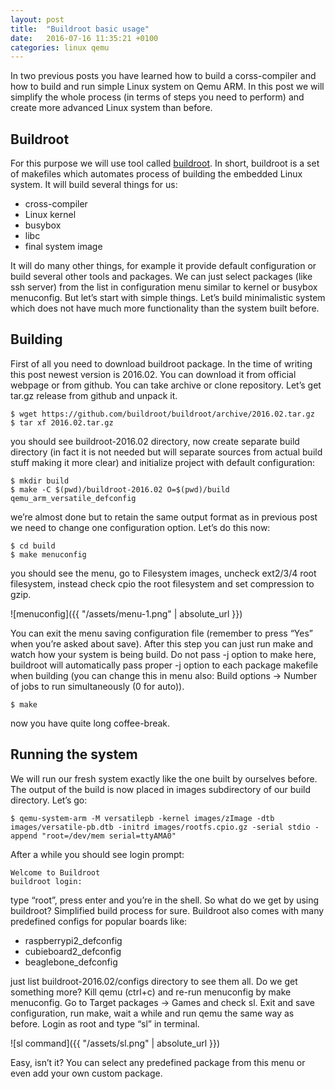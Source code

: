 ```yaml
---
layout: post
title:  "Buildroot basic usage"
date:   2016-07-16 11:35:21 +0100
categories: linux qemu
---
```


	

In two previous posts you have learned how to build a corss-compiler and how to build and run simple Linux
system on Qemu ARM. In this post we will simplify the whole process (in terms of steps you need to perform)
and create more advanced Linux system than before.

## Buildroot ##

For this purpose we will use tool called [buildroot](https://buildroot.org/). In short, buildroot is a set of
makefiles which automates process of building the embedded Linux system. It will build several things for us:

 * cross-compiler
 * Linux kernel
 * busybox
 * libc
 * final system image

It will do many other things, for example it provide default configuration or build several other tools and
packages. We can just select packages (like ssh server) from the list in configuration menu similar to kernel
or busybox menuconfig. But let’s start with simple things. Let’s build minimalistic system which does not have
much more functionality than the system built before.

## Building ##

First of all you need to download buildroot package. In the time of writing this post newest version is
2016.02. You can download it from official webpage or from github. You can take archive or clone repository.
Let’s get tar.gz release from github and unpack it.

    $ wget https://github.com/buildroot/buildroot/archive/2016.02.tar.gz
    $ tar xf 2016.02.tar.gz

you should see buildroot-2016.02 directory, now create separate build directory (in fact it is not needed but
will separate sources from actual build stuff making it more clear) and initialize project with default
configuration:

    $ mkdir build
    $ make -C $(pwd)/buildroot-2016.02 O=$(pwd)/build qemu_arm_versatile_defconfig

we’re almost done but to retain the same output format as in previous post we need to change one configuration
option. Let’s do this now:

    $ cd build
    $ make menuconfig

you should see the menu, go to Filesystem images, uncheck ext2/3/4 root filesystem, instead check cpio the
root filesystem and set compression to gzip.

![menuconfig]({{ "/assets/menu-1.png" | absolute_url }})

You can exit the menu saving configuration file (remember to press “Yes” when you’re asked about save). After
this step you can just run make and watch how your system is being build. Do not pass -j option to make here,
buildroot will automatically pass proper -j option to each package makefile when building (you can change this
in menu also: Build options -> Number of jobs to run simultaneously (0 for auto)).

    $ make

now you have quite long coffee-break.

## Running the system ##

We will run our fresh system exactly like the one built by ourselves before. The output of the build is now
placed in images subdirectory of our build directory. Let’s go:

    $ qemu-system-arm -M versatilepb -kernel images/zImage -dtb images/versatile-pb.dtb -initrd images/rootfs.cpio.gz -serial stdio -append "root=/dev/mem serial=ttyAMA0"

After a while you should see login prompt:

    Welcome to Buildroot
    buildroot login:

type “root”, press enter and you’re in the shell. So what do we get by using buildroot? Simplified build
process for sure. Buildroot also comes with many predefined configs for popular boards like:

 * raspberrypi2_defconfig
 * cubieboard2_defconfig
 * beaglebone_defconfig

just list buildroot-2016.02/configs directory to see them all. Do we get something more? Kill qemu (ctrl+c)
and re-run menuconfig by make menuconfig. Go to Target packages -> Games and check sl. Exit and save
configuration, run make, wait a while and run qemu the same way as before. Login as root and type “sl” in
terminal.

![sl command]({{ "/assets/sl.png" | absolute_url }})

Easy, isn’t it? You can select any predefined package from this menu or even add your own custom package.

